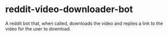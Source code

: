 # reddit-video-downloader-bot
A reddit bot that, when called, downloads the video and replies a link to the video for the user to download.
